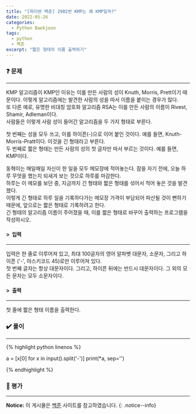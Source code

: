 ```yaml
---
title: "[파이썬 백준] 2902번 KMP는 왜 KMP일까?"
date: 2022-05-26
categories:
  - Python Baekjoon
tags:
  - python
  - 백준
excerpt: "짧은 형태의 이름 출력하기"
---
```


### ❓ 문제

---

KMP 알고리즘이 KMP인 이유는 이를 만든 사람의 성이 Knuth, Morris, Prett이기 때문이다. 이렇게 알고리즘에는 발견한 사람의 성을 따서 이름을 붙이는 경우가 많다.<br>
또 다른 예로, 유명한 비대칭 암호화 알고리즘 RSA는 이를 만든 사람의 이름이 Rivest, Shamir, Adleman이다.<br>
사람들은 이렇게 사람 성이 들어간 알고리즘을 두 가지 형태로 부른다.<br>

첫 번째는 성을 모두 쓰고, 이를 하이픈(-)으로 이어 붙인 것이다. 예를 들면, Knuth-Morris-Pratt이다. 이것을 긴 형태라고 부른다.<br>
두 번째로 짧은 형태는 만든 사람의 성의 첫 글자만 따서 부르는 것이다. 예를 들면, KMP이다.<br>

동혁이는 매일매일 자신이 한 일을 모두 메모장에 적어놓는다. 잠을 자기 전에, 오늘 하루 무엇을 했는지 되새겨 보는 것으로 하루를 마감한다.<br>
하루는 이 메모를 보던 중, 지금까지 긴 형태와 짧은 형태를 섞어서 적어 놓은 것을 발견했다.<br>
이렇게 긴 형태로 하루 일을 기록하다가는 메모장 가격이 부담되어 파산될 것이 뻔하기 때문에, 앞으로는 짧은 형태로 기록하려고 한다.<br>
긴 형태의 알고리즘 이름이 주어졌을 때, 이를 짧은 형태로 바꾸어 출력하는 프로그램을 작성하시오.<br>


#### > &nbsp;입력

---

입력은 한 줄로 이루어져 있고, 최대 100글자의 영어 알파벳 대문자, 소문자, 그리고 하이픈 ('-', 아스키코드 45)로만 이루어져 있다.<br>
첫 번째 글자는 항상 대문자이다. 그리고, 하이픈 뒤에는 반드시 대문자이다. 그 외의 모든 문자는 모두 소문자이다.<br>


#### > &nbsp;출력

---

첫 줄에 짧은 형태 이름을 출력한다.<br>


### ✔️ 풀이

---

{% highlight python linenos %}

a = [x[0] for x in input().split('-')]
print(*a, sep='')

{% endhighlight %}


### 💬 평가

---



**Notice:** 이 게시물은 [백준](https://www.acmicpc.net/problem/2902) 사이트를 참고하였습니다.
{: .notice--info}
